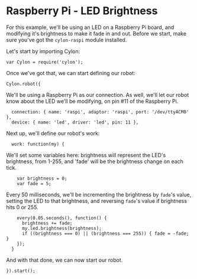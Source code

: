 # Raspberry Pi - LED Brightness

For this example, we'll be using an LED on a Raspberry Pi board, and modifying it's
brightness to make it fade in and out. Before we start, make sure you've got the
`cylon-raspi` module installed.

Let's start by importing Cylon:

    var Cylon = require('cylon');

Once we've got that, we can start defining our robot:

    Cylon.robot({

We'll be using a Raspberry Pi as our connection. As well, we'll let our robot
know about the LED we'll be modifying, on pin #11 of the Raspberry Pi.

      connection: { name: 'raspi', adaptor: 'raspi', port: '/dev/ttyACM0' },
      device: { name: 'led', driver: 'led', pin: 11 },

Next up, we'll define our robot's work:

      work: function(my) {

We'll set some variables here: brightness will represent the LED's brightness,
from 1-255, and 'fade' will be the brightness change on each tick.

        var brightness = 0;
        var fade = 5;

Every 50 milliseconds, we'll be incrementing the brightness by `fade`'s value,
setting the LED to that brightness, and reversing `fade`'s value if brightness
hits 0 or 255.

        every(0.05.seconds(), function() {
          brightness += fade;
          my.led.brightness(brightness);
          if ((brightness === 0) || (brightness === 255)) { fade = -fade; }
        });
      }

And with that done, we can now start our robot.

    }).start();
